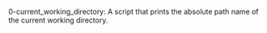 0-current_working_directory: A script that prints the absolute path name of the current working directory.